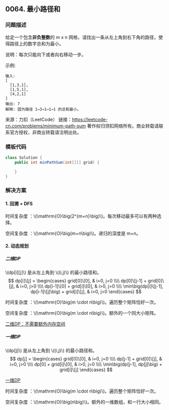 <script src="https://cdn.bootcss.com/mathjax/2.7.7/MathJax.js?config=TeX-AMS-MML_HTMLorMML"></script>

## 0064. 最小路径和

### 问题描述

给定一个包含**非负整数**的 m x n 网格，请找出一条从左上角到右下角的路径，使得路径上的数字总和为最小。

说明：每次只能向下或者向右移动一步。

示例:

```
输入:
[
  [1,3,1],
  [1,5,1],
  [4,2,1]
]
输出: 7
解释: 因为路径 1→3→1→1→1 的总和最小。
```

来源：力扣（LeetCode）
链接：https://leetcode-cn.com/problems/minimum-path-sum
著作权归领扣网络所有。商业转载请联系官方授权，非商业转载请注明出处。

### 模板代码

``` java
class Solution {
    public int minPathSum(int[][] grid) {

    }
}
```

### 解决方案

#### 1. 回溯 + DFS

时间复杂度 ：\\(\mathrm{O}\big(2^{m+n}\big)\\)。每次移动最多可以有两种选择。

空间复杂度 ：\\(\mathrm{O}\big(m+n\big)\\)。递归的深度是 m+n。


#### 2. 动态规划

##### 二维DP

\\(dp[i]\[j]\\) 是从左上角到 \\((i,j)\\) 的最小路径和。
$$
dp[i]\[j] = 
\begin{cases}
grid[0]\[0], & i=0, j=0 \\\\
dp[0]\[j-1] + grid[0]\[j], & i=0, j>0 \\\\
dp[i-1]\[0] + grid[i]\[0], & i>0, j=0 \\\\
\min\big(dp[i]\[j-1], dp[i-1]\[j]\big) + grid[i]\[j], & i>0, j>0 
\end{cases}
$$

时间复杂度 ：\\(\mathrm{O}\big(m \cdot n\big)\\)。遍历整个矩阵恰好一次。

空间复杂度 ：\\(\mathrm{O}\big(m \cdot n\big)\\)。额外的一个同大小矩阵。

[二维DP：不需要额外内存空间](qu0064/solu2/Solution.java)


##### 一维DP

\\(dp[j]\\) 是从左上角到 \\((i,j)\\) 的最小路径和。
$$
dp[j] = 
\begin{cases}
grid[0]\[0], & i=0, j=0 \\\\
dp[j-1] + grid[0]\[j], & i=0, j>0 \\\\
dp[0] + grid[i]\[0], & i>0, j=0 \\\\
\min\big(dp[j-1], dp[j]\big) + grid[i]\[j]
\end{cases}
$$

[一维DP](qu0064/solu3/Solution.java)

时间复杂度 ：\\(\mathrm{O}\big(m \cdot n\big)\\)。遍历整个矩阵恰好一次。

空间复杂度 ：\\(\mathrm{O}\big(n\big)\\)。额外的一维数组，和一行大小相同。
